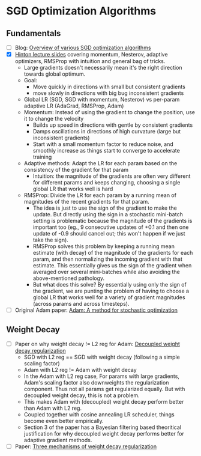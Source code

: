 # SGD Optimization Algorithms

## Fundamentals

- [ ] Blog: [Overview of various SGD optimization algorithms](https://ruder.io/optimizing-gradient-descent/)
- [X] [Hinton lecture slides](http://www.cs.toronto.edu/~tijmen/csc321/slides/lecture_slides_lec6.pdf) covering momentum, Nesterov, adaptive optimizers, RMSProp with intuition and general bag of tricks.
  - Large gradients doesn't necessarily mean it's the right direction towards global optimum.
  - Goal:
    - Move quickly in directions with small but consistent gradients
    - move slowly in directions with big bug inconsistent gradients
  - Global LR (SGD, SGD with momentum, Nesterov) vs per-param adaptive LR (AdaGrad, RMSProp, Adam)
  - Momentum: Instead of using the gradient to change the position, use it to change the velocity
    - Builds up speed in directions with gentle by consistent gradients
    - Damps oscillations in directions of high curvature (large but inconsistent gradients)
    - Start with a small momentum factor to reduce noise, and smoothly increase as things start to converge to accelerate training
  - Adaptive methods: Adapt the LR for each param based on the consistency of the gradient for that param
    - Intuition: the magnitude of the gradients are often very different for different params and keeps changing, choosing a single global LR that works well is hard
  - RMSProp: Divide the LR for each param by a running mean of magnitudes of the recent gradients for that param.
    - The idea is just to use the sign of the gradient to make the update. But directly using the sign in a stochastic mini-batch setting is problematic because the magnitude of the gradients is important too (eg., 9 consecutive updates of +0.1 and then one update of -0.9 should cancel out; this won't happen if we just take the sign).
    - RMSProp solves this problem by keeping a running mean estimate (with decay) of the magnitude of the gradients for each param, and then normalizing the incoming gradient with that estimate. This essentially gives us the sign of the gradient when averaged over several mini-batches while also avoiding the above-mentioned pathology.
    - But what does this solve? By essentially using only the sign of the gradient, we are punting the problem of having to choose a global LR that works well for a variety of gradient magnitudes (across params and across timesteps).
- [ ] Original Adam paper: [Adam: A method for stochastic optimization](https://arxiv.org/abs/1412.6980)

## Weight Decay

- [ ] Paper on why weight decay != L2 reg for Adam: [Decoupled weight decay regularization](https://arxiv.org/abs/1711.05101)
  - SGD with L2 reg == SGD with weight decay (following a simple scaling factor)
  - Adam with L2 reg != Adam with weight decay
  - In the Adam with L2 reg case, For params with large gradients, Adam's scaling factor also downweights the regularization component. Thus not all params get regularized equally. But with decoupled weight decay, this is not a problem.
  - This makes Adam with (decoupled) weight decay perform better than Adam with L2 reg.
  - Coupled together with cosine annealing LR scheduler, things become even better empirically.
  - Section 3 of the paper has a Bayesian filtering based theoritical justification for why decoupled weight decay performs better for adaptive gradient methods.
- [ ] Paper: [Three mechanisms of weight decay regularization](https://arxiv.org/abs/1810.12281)
